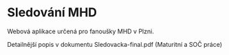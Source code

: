 Sledování MHD
=================

Webová aplikace určená pro fanoušky MHD v Plzni.

Detailnější popis v dokumentu Sledovacka-final.pdf (Maturitní a SOČ práce)